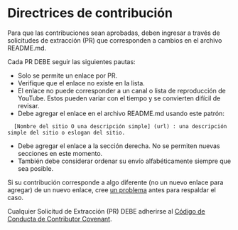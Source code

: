 # Directrices de contribución

Para que las contribuciones sean aprobadas, deben ingresar a través de solicitudes de extracción (PR) que corresponden a cambios en el archivo README.md.

Cada PR DEBE seguir las siguientes pautas:

-	Solo se permite un enlace por PR.
-	Verifique que el enlace no existe en la lista.
-	El enlace no puede corresponder a un canal o lista de reproducción de YouTube. Estos pueden variar con el tiempo y se convierten difícil de revisar.
-	Debe agregar el enlace en el archivo README.md usando este patrón:
  
  ```text
	[Nombre del sitio O una descripción simple] (url) : una descripción simple del sitio o eslogan del sitio.
  ```

-	Debe agregar el enlace a la sección derecha. No se permiten nuevas secciones en este momento.
-	También debe considerar ordenar su envío alfabéticamente siempre que sea posible.

Si su contribución corresponde a algo diferente (no un nuevo enlace para agregar) de un nuevo enlace, cree [un problema](./issues) antes para respaldar el caso.

Cualquier Solicitud de Extracción (PR) DEBE adherirse al [Código de Conducta de Contributor Covenant](./CODE_OF_CONDUCT.md).

